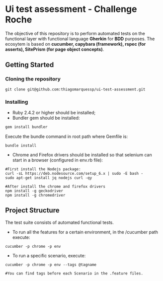 # Ui test assessment - Challenge Roche

The objective of this repository is to perform automated tests on the functional layer with functional language **Gherkin** for **BDD** purposes.
The ecosytem is based on **cucumber, capybara (framework), rspec (for asserts), SitePrism (for page object concepts)**.

## Getting Started
### Cloning the repository

```git
git clone git@github.com:thiagomarquessp/ui-test-assessment.git
```
### Installing

- Ruby 2.4.2 or higher should be installed;
- Bundler gem should be installed:

```ruby
gem install bundler
```
Execute the bundle command in root path where Gemfile is:

```shell
bundle install
```

- Chrome and Firefox drivers should be installed so that selenium can start in a browser (configured in env.rb file):

```shell
#First install the Nodejs package:
curl -sL https://deb.nodesource.com/setup_6.x | sudo -E bash -
sudo apt-get install jq nodejs curl -qy

#After install the chrome and firefox drivers
npm install -g geckodriver
npm install -g chromedriver
```

## Project Structure

The test suite consists of automated functional tests.

- To run all the features for a certain environment, in the /cucumber path execute:

```shell
cucumber -p chrome -p env
```

- To run a specific scenario, execute:

```shell
cucumber -p chrome -p env --tags @tagname

#You can find tags before each Scenario in the .feature files.
```
